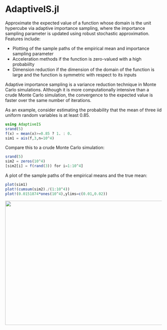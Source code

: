 # AdaptiveIS.jl

Approximate the expected value of a function whose domain is the unit hypercube via adaptive importance sampling, where the importance sampling parameter is updated using robust stochastic approximation. Features include:
* Plotting of the sample paths of the empirical mean and importance sampling parameter
* Acceleration methods if the function is zero-valued with a high probabiilty
* Dimension reduction if the dimension of the domain of the function is large and the function is symmetric with respect to its inputs

Adaptive importance sampling is a variance reduction technique in Monte Carlo simulations. Although it is more computationally intensive than a crude Monte Carlo simulation, the convergence to the expected value is faster over the same number of iterations.

As an example, consider estimating the probability that the mean of three iid uniform random variables is at least 0.85.

```julia
using AdaptiveIS
srand(5)
f(x) = mean(x)>=0.85 ? 1. : 0.
sim1 = ais(f,3,n=10^4)
```

Compare this to a crude Monte Carlo simulation:

```julia
srand(5)
sim2 = zeros(10^4)
[sim2[i] = f(rand(3)) for i=1:10^4]
```

A plot of the sample paths of the empirical means and the true mean:

```julia
plot(sim1)
plot!(cumsum(sim2)./(1:10^4))
plot!(0.0151874*ones(10^4),ylims=c(0.01,0.02))
```

<img src=https://github.com/EdgyEggplant/AdaptiveIS.jl/raw/master/images/means.png width=600 height=400>
